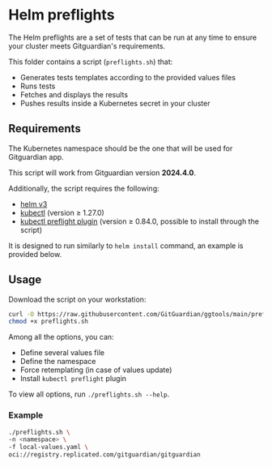 # Helm preflights

The Helm preflights are a set of tests that can be run at any time to ensure your cluster meets Gitguardian's requirements.

This folder contains a script (`preflights.sh`) that:
- Generates tests templates according to the provided values files
- Runs tests
- Fetches and displays the results
- Pushes results inside a Kubernetes secret in your cluster

## Requirements

The Kubernetes namespace should be the one that will be used for Gitguardian app.

This script will work from Gitguardian version **2024.4.0**.

Additionally, the script requires the following:
- [helm v3](https://helm.sh/docs/intro/install/)
- [kubectl](https://kubernetes.io/docs/tasks/tools/#kubectl) (version ≥ 1.27.0)
- [kubectl preflight plugin](https://troubleshoot.sh/docs/#installation) (version ≥ 0.84.0, possible to install through the script)

It is designed to run similarly to `helm install` command, an example is provided below.

## Usage

Download the script on your workstation:
```bash
curl -O https://raw.githubusercontent.com/GitGuardian/ggtools/main/preflights-helm/helm-preflights/preflights.sh
chmod +x preflights.sh 
```

Among all the options, you can:
- Define several values file
- Define the namespace
- Force retemplating (in case of values update)
- Install `kubectl preflight` plugin

To view all options, run `./preflights.sh --help`.

### Example

```bash
./preflights.sh \
-n <namespace> \
-f local-values.yaml \
oci://registry.replicated.com/gitguardian/gitguardian
```
